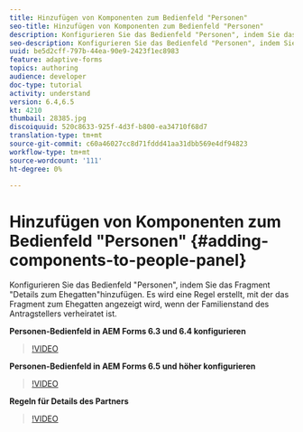 ```yaml
---
title: Hinzufügen von Komponenten zum Bedienfeld "Personen"
seo-title: Hinzufügen von Komponenten zum Bedienfeld "Personen"
description: Konfigurieren Sie das Bedienfeld "Personen", indem Sie das Fragment "Details zum Ehegatten"hinzufügen. Es wird eine Regel erstellt, mit der das Fragment zum Ehegatten angezeigt wird, wenn der Familienstand des Antragstellers verheiratet ist.
seo-description: Konfigurieren Sie das Bedienfeld "Personen", indem Sie das Fragment "Details zum Ehegatten"hinzufügen. Es wird eine Regel erstellt, mit der das Fragment zum Ehegatten angezeigt wird, wenn der Familienstand des Antragstellers verheiratet ist.
uuid: be5d2cff-797b-44ea-90e9-2423f1ec8983
feature: adaptive-forms
topics: authoring
audience: developer
doc-type: tutorial
activity: understand
version: 6.4,6.5
kt: 4210
thumbail: 28385.jpg
discoiquuid: 520c8633-925f-4d3f-b800-ea34710f68d7
translation-type: tm+mt
source-git-commit: c60a46027cc8d71fddd41aa31dbb569e4df94823
workflow-type: tm+mt
source-wordcount: '111'
ht-degree: 0%

---
```



# Hinzufügen von Komponenten zum Bedienfeld &quot;Personen&quot; {#adding-components-to-people-panel}

Konfigurieren Sie das Bedienfeld &quot;Personen&quot;, indem Sie das Fragment &quot;Details zum Ehegatten&quot;hinzufügen. Es wird eine Regel erstellt, mit der das Fragment zum Ehegatten angezeigt wird, wenn der Familienstand des Antragstellers verheiratet ist.

**Personen-Bedienfeld in AEM Forms 6.3 und 6.4 konfigurieren**

>[!VIDEO](https://video.tv.adobe.com/v/22193?quality=9&learn=on)

**Personen-Bedienfeld in AEM Forms 6.5 und höher konfigurieren**

>[!VIDEO](https://video.tv.adobe.com/v/28385)

**Regeln für Details des Partners**

>[!VIDEO](https://video.tv.adobe.com/v/22195?quality=9&learn=on)





